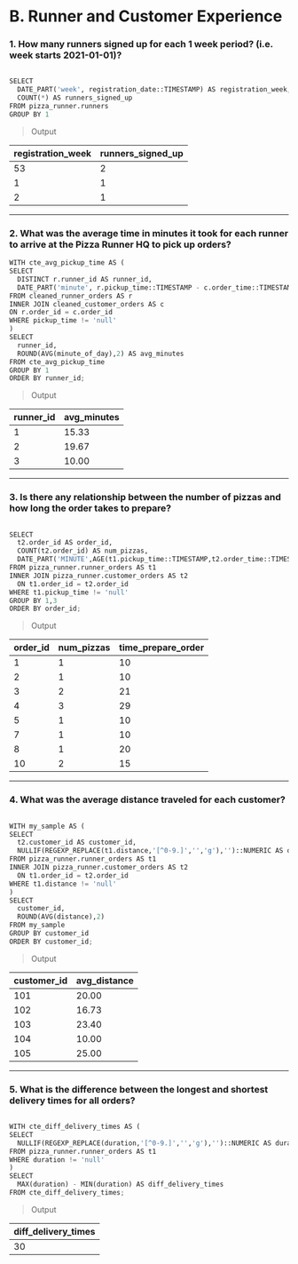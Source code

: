 # B. Runner and Customer Experience
### 1. How many runners signed up for each 1 week period? (i.e. week starts 2021-01-01)?
```python

SELECT
  DATE_PART('week', registration_date::TIMESTAMP) AS registration_week,
  COUNT(*) AS runners_signed_up
FROM pizza_runner.runners
GROUP BY 1

```
> Output

| registration_week | runners_signed_up | 
| --------- | ------------- | 
| 53         | 2  | 
| 1        | 1   | 
| 2         | 1   | 

------
### 2. What was the average time in minutes it took for each runner to arrive at the Pizza Runner HQ to pick up orders?
```python
WITH cte_avg_pickup_time AS (
SELECT
  DISTINCT r.runner_id AS runner_id,
  DATE_PART('minute', r.pickup_time::TIMESTAMP - c.order_time::TIMESTAMP)::INTEGER AS minute_of_day
FROM cleaned_runner_orders AS r 
INNER JOIN cleaned_customer_orders AS c 
ON r.order_id = c.order_id
WHERE pickup_time != 'null'
)
SELECT
  runner_id,
  ROUND(AVG(minute_of_day),2) AS avg_minutes
FROM cte_avg_pickup_time
GROUP BY 1
ORDER BY runner_id;

```
> Output
> 
| runner_id | avg_minutes | 
| --------- | ------------- | 
| 1         | 15.33 | 
| 2        | 19.67   | 
| 3         | 10.00   | 

------
### 3. Is there any relationship between the number of pizzas and how long the order takes to prepare?
```python

SELECT 
  t2.order_id AS order_id,
  COUNT(t2.order_id) AS num_pizzas,
  DATE_PART('MINUTE',AGE(t1.pickup_time::TIMESTAMP,t2.order_time::TIMESTAMP))::INTEGER AS time_prepare_order
FROM pizza_runner.runner_orders AS t1
INNER JOIN pizza_runner.customer_orders AS t2
  ON t1.order_id = t2.order_id
WHERE t1.pickup_time != 'null'
GROUP BY 1,3
ORDER BY order_id;
```
>Output

| order_id  | num_pizzas | time_prepare_order | 
| --------- | ------------- | ------------- |
| 1         | 1   | 10 |
| 2         | 1   | 10 |
| 3         | 2   | 21 |
| 4         | 3   | 29 |
| 5         | 1   | 10 |
| 7         | 1   | 10 |
| 8         | 1   | 20 |
| 10        | 2   | 15 |
----
### 4.  What was the average distance traveled for each customer?
```python

WITH my_sample AS (
SELECT
  t2.customer_id AS customer_id,
  NULLIF(REGEXP_REPLACE(t1.distance,'[^0-9.]','','g'),'')::NUMERIC AS distance
FROM pizza_runner.runner_orders AS t1
INNER JOIN pizza_runner.customer_orders AS t2
  ON t1.order_id = t2.order_id
WHERE t1.distance != 'null'
)
SELECT
  customer_id,
  ROUND(AVG(distance),2)
FROM my_sample  
GROUP BY customer_id
ORDER BY customer_id;
```
> Output
> 
| customer_id  | avg_distance |  
| --------- | ------------- |
| 101         | 20.00   |
| 102       | 16.73   | 
| 103       | 23.40   | 
| 104         | 10.00   | 
| 105         | 25.00   | 
----
### 5.  What is the difference between the longest and shortest delivery times for all orders?
```python

WITH cte_diff_delivery_times AS (
SELECT
  NULLIF(REGEXP_REPLACE(duration,'[^0-9.]','','g'),'')::NUMERIC AS duration
FROM pizza_runner.runner_orders AS t1
WHERE duration != 'null'
)
SELECT 
  MAX(duration) - MIN(duration) AS diff_delivery_times
FROM cte_diff_delivery_times;
```
> Output
> 
| diff_delivery_times  |   
| --------- | 
| 30         | 